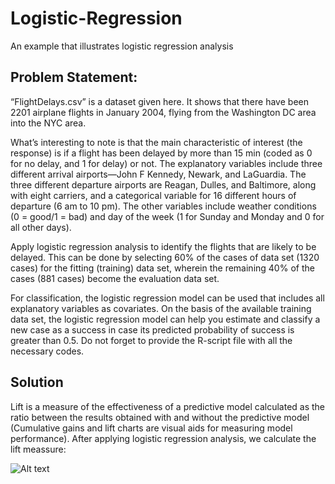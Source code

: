 # Logistic-Regression
An example that illustrates logistic regression analysis 

## Problem Statement: 

“FlightDelays.csv” is a dataset given here. It shows that there have been 2201 airplane flights in January 2004, flying from the Washington DC area into the NYC area.
 
What’s interesting to note is that the main characteristic of interest (the response) is if a flight has been delayed by more than 15 min (coded as 0 for no delay, and 1 for delay) or not. The explanatory variables include three different arrival airports—John F Kennedy, Newark, and LaGuardia. The three different departure airports are Reagan, Dulles, and Baltimore, along with eight carriers, and a categorical variable for 16 different hours of departure (6 am to 10 pm). The other variables include weather conditions (0 = good/1 = bad) and day of the week (1 for Sunday and Monday and 0 for all other days).

Apply logistic regression analysis to identify the flights that are likely to be delayed. This can be done by selecting 60% of the cases of data set (1320 cases) for the fitting (training) data set, wherein the remaining 40% of the cases (881 cases) become the evaluation data set. 

For classification, the logistic regression model can be used that includes all explanatory variables as covariates. On the basis of the available training data set, the logistic regression model can help you estimate and classify a new case as a success in case its predicted probability of success is greater than 0.5. Do not forget to provide the R-script file with all the necessary codes. 

## Solution

Lift is a measure of the effectiveness of a predictive model calculated as the ratio between the results obtained with and without the predictive model (Cumulative gains and lift charts are visual aids for measuring model performance). After applying logistic regression analysis, we calculate the lift meassure:

![Alt text](https://github.com/niharikabalachandra/Logistic-Regression/blob/master/Regression.png?raw=true "K-means Clustering")



